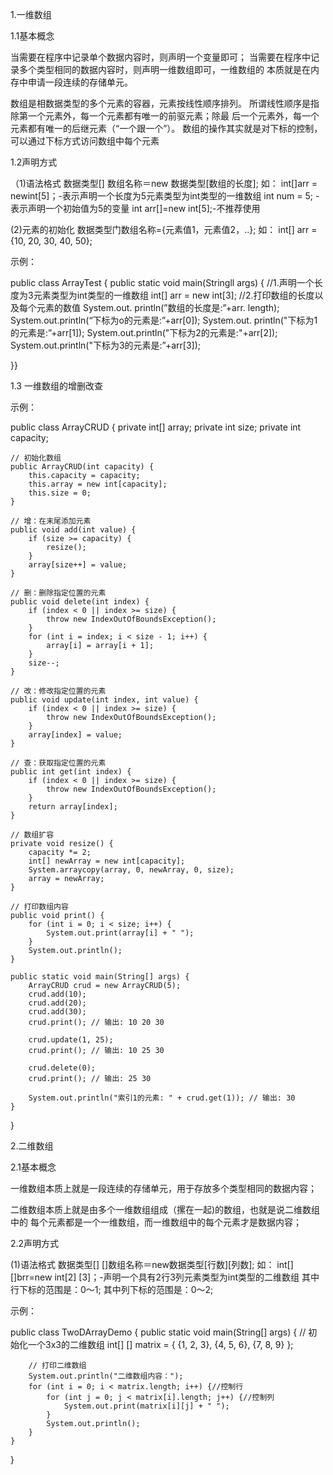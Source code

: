 1.一维数组

1.1基本概念

当需要在程序中记录单个数据内容时，则声明一个变量即可；
当需要在程序中记录多个类型相同的数据内容时，则声明一维数组即可，一维数组的
本质就是在内存中申请一段连续的存储单元。

数组是相数据类型的多个元素的容器，元素按线性顺序排列。
所谓线性顺序是指除第一个元素外，每一个元素都有唯一的前驱元素；除最
后一个元素外，每一个元素都有唯一的后继元素（“一个跟一个”）。
数组的操作其实就是对下标的控制，可以通过下标方式访问数组中每个元素

1.2声明方式

（1)语法格式
数据类型[] 数组名称＝new 数据类型[数组的长度];
如：
int[]arr = newint[5]；-表示声明一个长度为5元素类型为int类型的一维数组
int num = 5;
-表示声明一个初始值为5的变量
int arr[]=new int[5];-不推荐使用

(2)元素的初始化
数据类型门数组名称={元素值1，元素值2，..};
如：
int[] arr = {10, 20, 30, 40, 50};

示例：

public class ArrayTest {
public static void main(Stringll args) {
//1.声明一个长度为3元素类型为int类型的一维数组
int[] arr = new int[3];
//2.打印数组的长度以及每个元素的数值
System.out. println(”数组的长度是:”+arr. length);
System.out.println(“下标为o的元素是:”+arr[0]);
System.out. println("下标为1的元素是:”+arr[1]);
System.out.println("下标为2的元素是:"+arr[2]);
System.out.println("下标为3的元素是:”+arr[3]);

}}

1.3 一维数组的增删改查

示例：

public class ArrayCRUD {
    private int[] array;
    private int size;
    private int capacity;

    // 初始化数组
    public ArrayCRUD(int capacity) {
        this.capacity = capacity;
        this.array = new int[capacity];
        this.size = 0;
    }
    
    // 增：在末尾添加元素
    public void add(int value) {
        if (size >= capacity) {
            resize();
        }
        array[size++] = value;
    }
    
    // 删：删除指定位置的元素
    public void delete(int index) {
        if (index < 0 || index >= size) {
            throw new IndexOutOfBoundsException();
        }
        for (int i = index; i < size - 1; i++) {
            array[i] = array[i + 1];
        }
        size--;
    }
    
    // 改：修改指定位置的元素
    public void update(int index, int value) {
        if (index < 0 || index >= size) {
            throw new IndexOutOfBoundsException();
        }
        array[index] = value;
    }
    
    // 查：获取指定位置的元素
    public int get(int index) {
        if (index < 0 || index >= size) {
            throw new IndexOutOfBoundsException();
        }
        return array[index];
    }
    
    // 数组扩容
    private void resize() {
        capacity *= 2;
        int[] newArray = new int[capacity];
        System.arraycopy(array, 0, newArray, 0, size);
        array = newArray;
    }
    
    // 打印数组内容
    public void print() {
        for (int i = 0; i < size; i++) {
            System.out.print(array[i] + " ");
        }
        System.out.println();
    }
    
    public static void main(String[] args) {
        ArrayCRUD crud = new ArrayCRUD(5);
        crud.add(10);
        crud.add(20);
        crud.add(30);
        crud.print(); // 输出: 10 20 30
        
        crud.update(1, 25);
        crud.print(); // 输出: 10 25 30
        
        crud.delete(0);
        crud.print(); // 输出: 25 30
        
        System.out.println("索引1的元素: " + crud.get(1)); // 输出: 30
    }
}

2.二维数组

2.1基本概念

一维数组本质上就是一段连续的存储单元，用于存放多个类型相同的数据内容；

二维数组本质上就是由多个一维数组组成（摞在一起)的数组，也就是说二维数组中的
每个元素都是一个一维数组，而一维数组中的每个元素才是数据内容；

2.2声明方式

(1)语法格式
数据类型[] []数组名称＝new数据类型[行数][列数];
如：
int[] []brr=new int[2] [3]；-声明一个具有2行3列元素类型为int类型的二维数组
其中行下标的范围是：0～1;
其中列下标的范围是：0～2;

示例：

public class TwoDArrayDemo {
    public static void main(String[] args) {
        // 初始化一个3x3的二维数组
        int[] [] matrix = {
            {1, 2, 3},
            {4, 5, 6},
            {7, 8, 9}
        };
        

        // 打印二维数组
        System.out.println("二维数组内容：");
        for (int i = 0; i < matrix.length; i++) {//控制行
            for (int j = 0; j < matrix[i].length; j++) {//控制列
                System.out.print(matrix[i][j] + " ");
            }
            System.out.println();
        }
    }
}